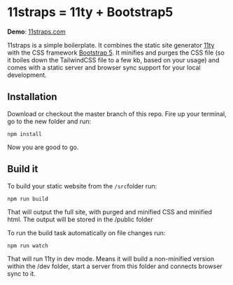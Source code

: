 # 11straps = 11ty + Bootstrap5

**Demo**: <a href="https://11straps.com" target="_blank">11straps.com</a>

11straps is a simple boilerplate. It combines the static site generator <a href="https://www.11ty.dev/" target="_blank">11ty</a> with the CSS framework <a href="https://getbootstrap.com/" target="_blank">Bootstrap 5</a>. It minifies and purges the CSS file (so it boiles down the TailwindCSS file to a few kb, based on your usage) and comes with a static server and browser sync support for your local development.

## Installation
Download or checkout the master branch of this repo.
Fire up your terminal, go to the new folder and run:
```
npm install
```
Now you are good to go.

## Build it
To build your static website from the `/src`folder run:
```
npm run build
```
That will output the full site, with purged and minified CSS and minified html. The output will be stored in the /public folder

To run the build task automatically on file changes run:
```
npm run watch
```
That will run 11ty in dev mode. Means it will build a non-minified version within the /dev folder, start a server from this folder and connects browser sync to it.
